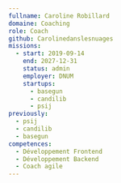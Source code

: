```yaml
---
fullname: Caroline Robillard
domaine: Coaching
role: Coach
github: Carolinedanslesnuages
missions:
  - start: 2019-09-14
    end: 2027-12-31
    status: admin
    employer: DNUM
    startups:
      - basegun
      - candilib
      - psij
previously:
  - psij
  - candilib
  - basegun
competences:
  - Développement Frontend
  - Développement Backend
  - Coach agile
---
```

